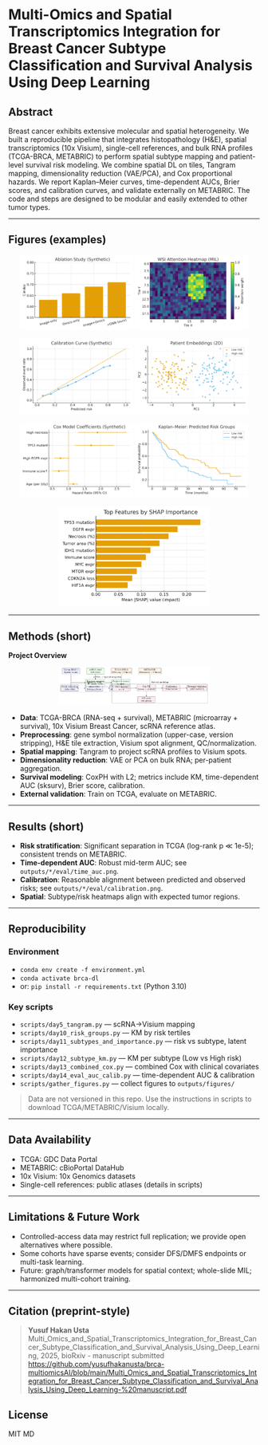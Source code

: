 # Multi-Omics and Spatial Transcriptomics Integration for Breast Cancer Subtype Classification and Survival Analysis Using Deep Learning

## Abstract
Breast cancer exhibits extensive molecular and spatial heterogeneity. We built a reproducible pipeline that integrates histopathology (H&E), spatial transcriptomics (10x Visium), single-cell references, and bulk RNA profiles (TCGA-BRCA, METABRIC) to perform spatial subtype mapping and patient-level survival risk modeling. We combine spatial DL on tiles, Tangram mapping, dimensionality reduction (VAE/PCA), and Cox proportional hazards. We report Kaplan–Meier curves, time-dependent AUCs, Brier scores, and calibration curves, and validate externally on METABRIC. The code and steps are designed to be modular and easily extended to other tumor types.

---

## Figures (examples)
<p align="center">
  <img src="Abstract/fig_ablation_cindex.png" width="45%"/> 
  <img src="Abstract/fig_attention_heatmap.png" width="45%"/>
</p>
<p align="center">
  <img src="Abstract/fig_calibration.png" width="45%"/> 
  <img src="Abstract/fig_embedding_scatter.png" width="45%"/>
</p>
<p align="center">
  <img src="Abstract/fig_forest_hr.png" width="45%"/>
  <img src="Abstract/fig_km_risk_groups.png" width="45%"/>
</p>
<p align="center">
  <img src="Abstract/fig_shap_importance.png" width="60%"/>
</p>

---

## Methods (short)
**Project Overview**
<p align="center">
  <img src="Modelsillustrations/figure_overview_pipeline.jpg" width="60%"/>
</p>

- **Data**: TCGA-BRCA (RNA-seq + survival), METABRIC (microarray + survival), 10x Visium Breast Cancer, scRNA reference atlas.
- **Preprocessing**: gene symbol normalization (upper-case, version stripping), H&E tile extraction, Visium spot alignment, QC/normalization.
- **Spatial mapping**: Tangram to project scRNA profiles to Visium spots.
- **Dimensionality reduction**: VAE or PCA on bulk RNA; per-patient aggregation.
- **Survival modeling**: CoxPH with L2; metrics include KM, time-dependent AUC (sksurv), Brier score, calibration.
- **External validation**: Train on TCGA, evaluate on METABRIC.

---

## Results (short)
- **Risk stratification**: Significant separation in TCGA (log-rank p ≪ 1e-5); consistent trends on METABRIC.
- **Time-dependent AUC**: Robust mid-term AUC; see `outputs/*/eval/time_auc.png`.
- **Calibration**: Reasonable alignment between predicted and observed risks; see `outputs/*/eval/calibration.png`.
- **Spatial**: Subtype/risk heatmaps align with expected tumor regions.

---

## Reproducibility
### Environment
- `conda env create -f environment.yml`
- `conda activate brca-dl`
- or: `pip install -r requirements.txt` (Python 3.10)

### Key scripts
- `scripts/day5_tangram.py` — scRNA→Visium mapping  
- `scripts/day10_risk_groups.py` — KM by risk tertiles  
- `scripts/day11_subtypes_and_importance.py` — risk vs subtype, latent importance  
- `scripts/day12_subtype_km.py` — KM per subtype (Low vs High risk)  
- `scripts/day13_combined_cox.py` — combined Cox with clinical covariates  
- `scripts/day14_eval_auc_calib.py` — time-dependent AUC & calibration  
- `scripts/gather_figures.py` — collect figures to `outputs/figures/`

> Data are not versioned in this repo. Use the instructions in scripts to download TCGA/METABRIC/Visium locally.

---

## Data Availability
- TCGA: GDC Data Portal  
- METABRIC: cBioPortal DataHub  
- 10x Visium: 10x Genomics datasets  
- Single-cell references: public atlases (details in scripts)

---

## Limitations & Future Work
- Controlled-access data may restrict full replication; we provide open alternatives where possible.
- Some cohorts have sparse events; consider DFS/DMFS endpoints or multi-task learning.
- Future: graph/transformer models for spatial context; whole-slide MIL; harmonized multi-cohort training.

---

## Citation (preprint-style)
> **Yusuf Hakan Usta** Multi_Omics_and_Spatial_Transcriptomics_Integration_for_Breast_Cancer_Subtype_Classification_and_Survival_Analysis_Using_Deep_Learning, 2025, bioRxiv - manuscript submitted
> https://github.com/yusufhakanusta/brca-multiomicsAI/blob/main/Multi_Omics_and_Spatial_Transcriptomics_Integration_for_Breast_Cancer_Subtype_Classification_and_Survival_Analysis_Using_Deep_Learning-%20manuscript.pdf

## License
MIT
MD
